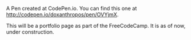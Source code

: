 A Pen created at CodePen.io. You can find this one at http://codepen.io/doxanthropos/pen/OVYjmX.

 This will be a portfolio page as part of the FreeCodeCamp. It is as of now, under construction.